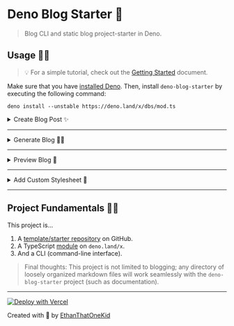# Deno Blog Starter 💌

> Blog CLI and static blog project-starter in Deno.

## Usage 🐱‍🐉

> 💡 For a simple tutorial, check out the [Getting Started](docs/GETTING_STARTED.md) document.

Make sure that you have [installed Deno][deno_installation].
Then, install `deno-blog-starter` by executing the following command:

`deno install --unstable https://deno.land/x/dbs/mod.ts`

<details>
<summary>Create Blog Post ✨</summary>

---

Each of your [blog posts](posts) are represented by a markdown file (file with the `.md` extension).
Your blog posts can have the following frontmatter associated with them:

```yaml
---
title: Your Title Here
date: Date
description: Your description here.
published: false # Change to true to include this blog-post.
---

```

To create a new blog post, run the following command.

`dbs --new-post -t "Your Title" -d "Your description."`

> 💡 You can pass your title and description as well, but they are not required.

The rest of the contents of the blog-post file are written in [Markdown][markdown_definition].

<details>
<summary>Or run as an individual script.</summary>

`deno run --unstable --allow-write --allow-read scripts/new_post.ts -t "Your Title" -d "Your description."`.

</details>

<details>
<summary>Or run via the API.</summary>

```ts
import { newPost } from "https://deno.land/x/dbs/mod.ts";
const title = "Your Title",
  description = "Your description.";
await newPost(title, description);
```

</details>
</details>

---

<details>
<summary>Generate Blog 🧙‍♂️</summary>

---

To generate the files for your static blog, run the following command:

`dbs --build -s "chosen_stylesheet"`

> You can pass the name of your chosen stylesheet.
> You may choose between [`air`](styles/air.ts), [`modest`](styles/modest.ts), [`retro`](styles/retro.ts), or [`splendor`](styles/spendor.ts).
> The `modest` stylesheet is chosen by default.
> _Or_ you may [create a custom stylesheet](#add-custom-stylesheet).

<details>
<summary>Or run as an individual script.</summary>

`deno run --unstable --allow-read --allow-write scripts/build.ts -s YOUR_STYLE_TITLE`

</details>

<details>
<summary>Or run via the API.</summary>

```ts
import { build } from "https://deno.land/x/dbs/mod.ts";
const stylesheetTitle = "modest"; // Replace `modest` with your chosen stylesheet's title.
await build(stylesheetTitle);
```

</details>
</details>

---

<details>
<summary>Preview Blog 📡</summary>

---

To preview your blog on your machine, run the following command:

`dbs --serve`

> 💡 Visit http://localhost:8000/ to preview your blog.

> 💡 To see your latest changes, remember to re-generate the site.

<details>
<summary>Or run as an individual script.</summary>

`deno run --allow-read --allow-net --unstable scripts/serve.ts`

</details>

<details>
<summary>Or run via the API.</summary>

```ts
import { serve } from "https://deno.land/x/dbs/mod.ts";
await serve();
```

</details>
</details>

---

<details>
<summary>Add Custom Stylesheet 💅</summary>

---

This operation _currently_ only works when you are using this project as a [template][template].

To add a custom stylesheet, run the following command:

`dbs --new-style -t "YOUR_STYLE_TITLE"`

> 💡 You may pass the title of your custom stylesheet as well.

> 💡 To integrate your custom stylesheet, update the [`styles/YOUR_STYLE_TITLE.ts`](styles) file.

<details>
<summary>Or run as an individual script.</summary>

`deno run --unstable --allow-read --allow-write scripts/new_style.ts -t "YOUR_STYLE_TITLE"`

</details>

<details>
<summary>Or run via the API.</summary>

```ts
import { newStyle } from "https://deno.land/x/dbs/mod.ts";
const title = "new_stylesheet_title";
await newStyle(undefined, title);
```

</details>
</details>

---

## Project Fundamentals 👨‍💻

This project is...

1. A [template/starter repository][template] on GitHub.
1. A TypeScript [module](https://deno.land/x/dbs) on `deno.land/x`.
1. And a CLI (command-line interface).

> Final thoughts: This project is not limited to blogging; any directory of loosely organized markdown files will work seamlessly with the `deno-blog-starter` project (such as documentation).

---

[![Deploy with Vercel](https://vercel.com/button "Import this project on Vercel!")](https://vercel.com/new/git/external?repository-url=https%3A%2F%2Fgithub.com%2FEthanThatOneKid%2Fdeno-blog-starter%2F)

Created with 💌 by [EthanThatOneKid][creator_url]

[creator_url]: https://github.com/EthanThatOneKid/
[deno_installation]: https://github.com/denoland/deno_install
[markdown_definition]: https://commonmark.org/help/
[template]: https://github.com/EthanThatOneKid/deno-blog-starter/generate

